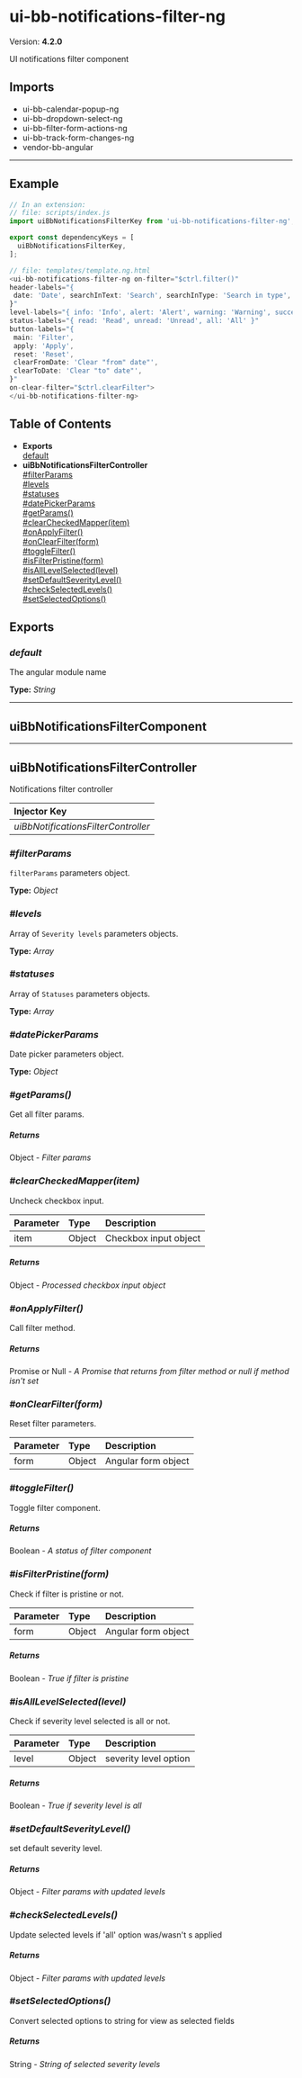 # ui-bb-notifications-filter-ng


Version: **4.2.0**

UI notifications filter component

## Imports

* ui-bb-calendar-popup-ng
* ui-bb-dropdown-select-ng
* ui-bb-filter-form-actions-ng
* ui-bb-track-form-changes-ng
* vendor-bb-angular

---

## Example

```javascript
// In an extension:
// file: scripts/index.js
import uiBbNotificationsFilterKey from 'ui-bb-notifications-filter-ng';

export const dependencyKeys = [
  uiBbNotificationsFilterKey,
];

// file: templates/template.ng.html
<ui-bb-notifications-filter-ng on-filter="$ctrl.filter()"
header-labels="{
 date: 'Date', searchInText: 'Search', searchInType: 'Search in type', level: 'Levels'
}"
level-labels="{ info: 'Info', alert: 'Alert', warning: 'Warning', success: 'Success' }"
status-labels="{ read: 'Read', unread: 'Unread', all: 'All' }"
button-labels="{
 main: 'Filter',
 apply: 'Apply',
 reset: 'Reset',
 clearFromDate: 'Clear "from" date"',
 clearToDate: 'Clear "to" date"',
}"
on-clear-filter="$ctrl.clearFilter">
</ui-bb-notifications-filter-ng>
```

## Table of Contents
- **Exports**<br/>    <a href="#default">default</a><br/>
- **uiBbNotificationsFilterController**<br/>    <a href="#uiBbNotificationsFilterController_filterParams">#filterParams</a><br/>    <a href="#uiBbNotificationsFilterController_levels">#levels</a><br/>    <a href="#uiBbNotificationsFilterController_statuses">#statuses</a><br/>    <a href="#uiBbNotificationsFilterController_datePickerParams">#datePickerParams</a><br/>    <a href="#uiBbNotificationsFilterController_getParams">#getParams()</a><br/>    <a href="#uiBbNotificationsFilterController_clearCheckedMapper">#clearCheckedMapper(item)</a><br/>    <a href="#uiBbNotificationsFilterController_onApplyFilter">#onApplyFilter()</a><br/>    <a href="#uiBbNotificationsFilterController_onClearFilter">#onClearFilter(form)</a><br/>    <a href="#uiBbNotificationsFilterController_toggleFilter">#toggleFilter()</a><br/>    <a href="#uiBbNotificationsFilterController_isFilterPristine">#isFilterPristine(form)</a><br/>    <a href="#uiBbNotificationsFilterController_isAllLevelSelected">#isAllLevelSelected(level)</a><br/>    <a href="#uiBbNotificationsFilterController_setDefaultSeverityLevel">#setDefaultSeverityLevel()</a><br/>    <a href="#uiBbNotificationsFilterController_checkSelectedLevels">#checkSelectedLevels()</a><br/>    <a href="#uiBbNotificationsFilterController_setSelectedOptions">#setSelectedOptions()</a><br/>

## Exports

### <a name="default"></a>*default*

The angular module name

**Type:** *String*


---

## uiBbNotificationsFilterComponent


---

## uiBbNotificationsFilterController

Notifications filter controller

| Injector Key |
| :-- |
| *uiBbNotificationsFilterController* |

### <a name="uiBbNotificationsFilterController_filterParams"></a>*#filterParams*

`filterParams` parameters object.

**Type:** *Object*

### <a name="uiBbNotificationsFilterController_levels"></a>*#levels*

Array of `Severity levels` parameters objects.

**Type:** *Array*

### <a name="uiBbNotificationsFilterController_statuses"></a>*#statuses*

Array of `Statuses` parameters objects.

**Type:** *Array*

### <a name="uiBbNotificationsFilterController_datePickerParams"></a>*#datePickerParams*

Date picker parameters object.

**Type:** *Object*


### <a name="uiBbNotificationsFilterController_getParams"></a>*#getParams()*

Get all filter params.

##### Returns

Object - *Filter params*

### <a name="uiBbNotificationsFilterController_clearCheckedMapper"></a>*#clearCheckedMapper(item)*

Uncheck checkbox input.

| Parameter | Type | Description |
| :-- | :-- | :-- |
| item | Object | Checkbox input object |

##### Returns

Object - *Processed checkbox input object*

### <a name="uiBbNotificationsFilterController_onApplyFilter"></a>*#onApplyFilter()*

Call filter method.

##### Returns

Promise or Null - *A Promise that returns from filter method or null if method isn't set*

### <a name="uiBbNotificationsFilterController_onClearFilter"></a>*#onClearFilter(form)*

Reset filter parameters.

| Parameter | Type | Description |
| :-- | :-- | :-- |
| form | Object | Angular form object |

### <a name="uiBbNotificationsFilterController_toggleFilter"></a>*#toggleFilter()*

Toggle filter component.

##### Returns

Boolean - *A status of filter component*

### <a name="uiBbNotificationsFilterController_isFilterPristine"></a>*#isFilterPristine(form)*

Check if filter is pristine or not.

| Parameter | Type | Description |
| :-- | :-- | :-- |
| form | Object | Angular form object |

##### Returns

Boolean - *True if filter is pristine*

### <a name="uiBbNotificationsFilterController_isAllLevelSelected"></a>*#isAllLevelSelected(level)*

Check if severity level selected is all or not.

| Parameter | Type | Description |
| :-- | :-- | :-- |
| level | Object | severity level option |

##### Returns

Boolean - *True if severity level is all*

### <a name="uiBbNotificationsFilterController_setDefaultSeverityLevel"></a>*#setDefaultSeverityLevel()*

set default severity level.

##### Returns

Object - *Filter params with updated levels*

### <a name="uiBbNotificationsFilterController_checkSelectedLevels"></a>*#checkSelectedLevels()*

Update selected levels if 'all' option  was/wasn't s applied

##### Returns

Object - *Filter params with updated levels*

### <a name="uiBbNotificationsFilterController_setSelectedOptions"></a>*#setSelectedOptions()*

Convert selected options to string for view as selected fields

##### Returns

String - *String of selected severity levels*
